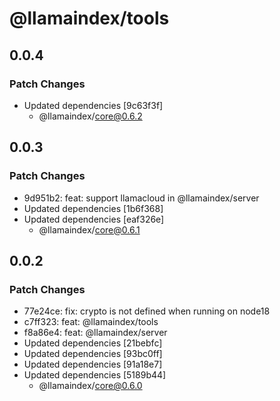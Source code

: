 # @llamaindex/tools

## 0.0.4

### Patch Changes

- Updated dependencies [9c63f3f]
  - @llamaindex/core@0.6.2

## 0.0.3

### Patch Changes

- 9d951b2: feat: support llamacloud in @llamaindex/server
- Updated dependencies [1b6f368]
- Updated dependencies [eaf326e]
  - @llamaindex/core@0.6.1

## 0.0.2

### Patch Changes

- 77e24ce: fix: crypto is not defined when running on node18
- c7ff323: feat: @llamaindex/tools
- f8a86e4: feat: @llamaindex/server
- Updated dependencies [21bebfc]
- Updated dependencies [93bc0ff]
- Updated dependencies [91a18e7]
- Updated dependencies [5189b44]
  - @llamaindex/core@0.6.0
